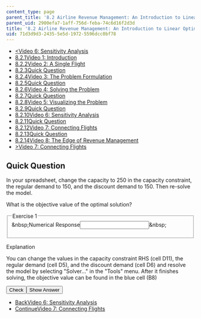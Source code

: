 ```yaml
---
content_type: page
parent_title: '8.2 Airline Revenue Management: An Introduction to Linear Optimization '
parent_uid: 2900efa7-1aff-756d-feba-74c6d16f2d3d
title: '8.2 Airline Revenue Management: An Introduction to Linear Optimization '
uid: 71d3d9d3-2435-5e5d-1972-5596dcc0bf78
---
```

<ul class="navigation pagination"><li id="top_bck_btn"><a href="./resolveuid/f20e206f20f79b3c410bc053183afdbb"><<span>Video 6: Sensitivity Analysis</span></a></li><li id="flp_btn_1"><a href="./resolveuid/2900efa71aff756dfeba74c6d16f2d3d">8.2.1<span>Video 1: Introduction</span></a></li><li id="flp_btn_2"><a href="./resolveuid/1a99f51a66ac8af143edd5efdd454605">8.2.2<span>Video 2: A Single Flight</span></a></li><li id="flp_btn_3"><a href="./resolveuid/3a0381dfab5eb38df33852ce8d57f81b">8.2.3<span>Quick Question</span></a></li><li id="flp_btn_4"><a href="./resolveuid/e9725d1bf88eacdd5ae8cd5e31dbe7cc">8.2.4<span>Video 3: The Problem Formulation</span></a></li><li id="flp_btn_5"><a href="./resolveuid/b7f0594b3047a305cb8af6815a526173">8.2.5<span>Quick Question</span></a></li><li id="flp_btn_6"><a href="./resolveuid/86a033cce142d448a8bb9112a73f89db">8.2.6<span>Video 4: Solving the Problem</span></a></li><li id="flp_btn_7"><a href="./resolveuid/52678524d9dfc3446fc997eed6c5a010">8.2.7<span>Quick Question</span></a></li><li id="flp_btn_8"><a href="./resolveuid/f7f2a67cb4796f7b313da3b222582c72">8.2.8<span>Video 5: Visualizing the Problem</span></a></li><li id="flp_btn_9"><a href="./resolveuid/bcd5d3fe6076384751824e5ef3218335">8.2.9<span>Quick Question</span></a></li><li id="flp_btn_10"><a href="./resolveuid/f20e206f20f79b3c410bc053183afdbb">8.2.10<span>Video 6: Sensitivity Analysis</span></a></li><li id="flp_btn_11" class="button_selected"><a href="./resolveuid/71d3d9d324355e5d19725596dcc0bf78">8.2.11<span>Quick Question</span></a></li><li id="flp_btn_12"><a href="./resolveuid/80f150bc38fd0f8475f7ccfe876f7744">8.2.12<span>Video 7: Connecting Flights</span></a></li><li id="flp_btn_13"><a href="./resolveuid/866b08a838d4f694786a619e9ebff44b">8.2.13<span>Quick Question</span></a></li><li id="flp_btn_14"><a href="./resolveuid/0cd767ebf8c6279f86f216e785139b90">8.2.14<span>Video 8: The Edge of Revenue Management</span></a></li><li id="top_continue_btn"><a href="./resolveuid/80f150bc38fd0f8475f7ccfe876f7744">><span>Video 7: Connecting Flights</span></a></li></ul><h2 class="subhead">Quick Question</h2><div class="self_assessment">
<p display_name="Quick Question" url_name="Quick_Question_616">In your spreadsheet, change the capacity to 250 in the capacity constraint, the regular demand to 150, and the discount demand to 150. Then re-solve the model. </p>
<div id="Q1_div" class="problem_question"><p display_name="Quick Question" url_name="Quick_Question_617">What is the objective value of the optimal solution?</p><fieldset><legend class="visually-hidden">Exercise 1</legend><div class="choice"><label id="Q1_label"><span id="Q1_aria_status" tabindex="-1" class="visually-hidden">&amp;nbsp;</span><span class="visually-hidden">Numerical Response</span><input type="text" id="Q1_input" value="" onkeypress="numericTypedOrDropDownSelected(1)" class="problem_text_input" /><input type="hidden" id="Q1_ans" value="116350" /><input type="hidden" id="Q1_tolerance" value="1%" /><span id="Q1_normal_status" class="nostatus" aria-hidden="true">&amp;nbsp;</span></label></div><p id="S1_ans" tabindex="-1" class="problem_answer"></p></fieldset></div><div id="S1_div" class="problem_solution" tabindex="-1" display_name="Quick Question" url_name="Quick_Question_619">
<div class="detailed-solution">
<p>Explanation</p>
<p>You can change the values in the capacity constraint RHS (cell D11), the regular demand (cell D5), and the discount demand (cell D6) and resolve the model by selecting "Solver..." in the "Tools" menu. After it finishes solving, the objective value can be found in the blue cell (B8)</p>
</div>
</div><div class="action"><button id="Q1_button" onclick="checkAnswer({1: 'numerical'})" class="problem_mo_button">Check</button><button id="Q1_button_show" onclick="showHideSolution({1: 'numerical'}, 1, [1])" class="problem_mo_button">Show Answer</button></div></div><ul class="navigation progress"><li id="bck_btn"><a href="./resolveuid/f20e206f20f79b3c410bc053183afdbb">Back<span>Video 6: Sensitivity Analysis</span></a></li><li id="continue_btn"><a href="./resolveuid/80f150bc38fd0f8475f7ccfe876f7744">Continue<span>Video 7: Connecting Flights</span></a></li></ul>